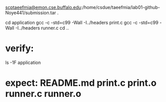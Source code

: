 scptaeefmia@emon.cse.buffalo.edu:/home/csdue/taeefmia/lab01-github-Noye441/submission.tar .

cd application
gcc -c -std=c99 -Wall -I../headers print.c
gcc -c -std=c99 -Wall -I../headers runner.c
cd ..
# verify:
ls -1F application
# expect: README.md  print.c  print.o  runner.c  runner.o
